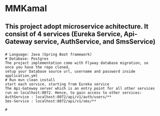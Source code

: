 # MMKamal
## This project adopt microservice achitecture. It consist of 4 services (Eureka Service, Api-Gateway service, AuthService, and SmsService)

###
``` 
# Language: Java (Spring Boot framework)
# Database: Postgres 
The project implementation come with Flyway database migration, so once you have the repo cloned, 
setup your Database source url, username and password inside application.yml
# Run mvn clean install
start each service, starting from Eureka service
The Api-Gateway server which is an entry point for all other services run on localhost:8072. Hence, to gain access to other services:
AuthService : localhost:8072/api/v1/auth/users/**
Sms-Service : localhost:8072/api/v1/sms/**

# 
```
